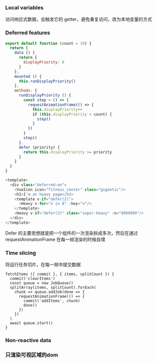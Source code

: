 ### Local variables
访问响应式数据，会触发它的 getter，避免重复访问，改为本地变量的方式

### Deferred features
```javascript
export default function (count = 10) {
  return {
    data () {
      return {
        displayPriority: 0
      }
    },
    mounted () {
      this.runDisplayPriority()
    },
    methods: {
      runDisplayPriority () {
        const step = () => {
          requestAnimationFrame(() => {
            this.displayPriority++
            if (this.displayPriority < count) {
              step()
            }
          })
        }
        step()
      },
      defer (priority) {
        return this.displayPriority >= priority
      }
    }
  }
}
```
```javascript
<template>
  <div class="deferred-on">
    <VueIcon icon="fitness_center" class="gigantic"/>
    <h2>I'm an heavy page</h2>
    <template v-if="defer(2)">
      <Heavy v-for="n in 8" :key="n"/>
    </template>
    <Heavy v-if="defer(3)" class="super-heavy" :n="9999999"/>
  </div>
</template>
```
Defer 的主要思想就是把一个组件的一次渲染拆成多次，然后在通过 requestAnimationFrame 在每一帧渲染的时候自增
### Time slicing
将运行任务切片，在每一帧中提交数据
```
fetchItems ({ commit }, { items, splitCount }) {
  commit('clearItems')
  const queue = new JobQueue()
  splitArray(items, splitCount).forEach(
    chunk => queue.addJob(done => {
      requestAnimationFrame(() => {
        commit('addItems', chunk)
        done()
      })
    })
  )
  await queue.start()
}
```
### Non-reactive data
### 只渲染可视区域的dom
